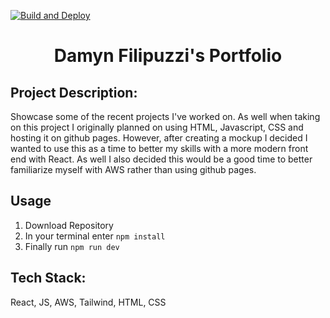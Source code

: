 [![Build and Deploy](https://github.com/DamynFilipuzzi/portfolio-react/actions/workflows/build.yml/badge.svg)](https://github.com/DamynFilipuzzi/portfolio-react/actions/workflows/build.yml)

<h1 align="center" border="0">Damyn Filipuzzi's Portfolio </h1>

## Project Description:

Showcase some of the recent projects I've worked on. As well when taking on this project I
originally planned on using HTML, Javascript, CSS and hosting it on github pages. However,
after creating a mockup I decided I wanted to use this as a time to better my skills with a
more modern front end with React. As well I also decided this would be a good time to better
familiarize myself with AWS rather than using github pages.

## Usage

1. Download Repository
2. In your terminal enter `npm install`
3. Finally run `npm run dev`

## Tech Stack:

React, JS, AWS, Tailwind, HTML, CSS
